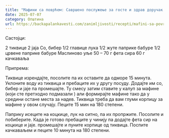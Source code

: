 ```yaml
---
title: "Мафини са поврћем: Савршено послужење за госте и здрав доручак или вечера"
date: 2025-07-07
category: Општина
url: https://backapalankavesti.com/zanimljivosti/recepti/mafini-sa-povrcem-savrseno-posluzenje-za-goste-i-zdrav-dorucak-ili-vecera2/
---
```


Састојци:

2 тиквице
2 јаја
Со, бибер
1/2 главице лука
1/2 жуте паприке бабуре
1/2 црвене паприке бабуре
Маслиново уље
50 – 70 г фета сира
60 г качкаваља

Припрема:

Тиквице изрендајте, посолите па их оставите да одморе 15 минута. Уклоните воду из тиквица и пребаците их у другу посуду. Додајте им со, бибер и јаје па промешајте. Ту смесу затим ставите у калуп за мафине (који сте претходно подмазали ) али формирајте мафине тако да у средини остане места за надев. Тиквица треба да вам глуми корпицу за мафине у овом случају. Пеците 15 мин на 180 степени.

Паприку исеците на коцкице, лук на ситно, па их пропржите. Посолите и побиберите. Када је готово пребаците у чинију па додајте фета сир на коцкице и јаје. промешајте и пуните корпице од тиквица. Поспите качкаваљем и пеците 10 минута на 180 степени.
